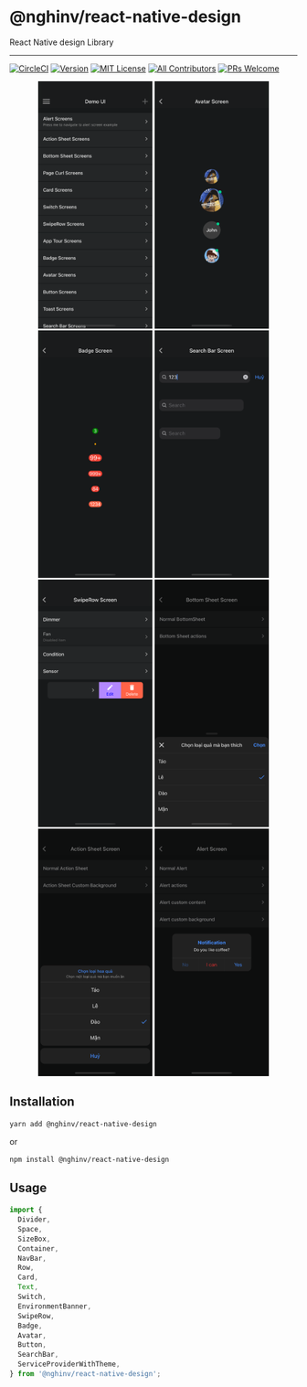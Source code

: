 # @nghinv/react-native-design

React Native design Library

---

[![CircleCI](https://circleci.com/gh/nghinv-software/react-native-design.svg?style=svg)](https://circleci.com/gh/nghinv-software/react-native-design)
[![Version][version-badge]][package]
[![MIT License][license-badge]][license]
[![All Contributors][all-contributors-badge]][all-contributors]
[![PRs Welcome][prs-welcome-badge]][prs-welcome]

<p align="center">
<img src="./assets/8.png" width="200"/>
<img src="./assets/9.png" width="200"/>
<img src="./assets/1.png" width="200"/>
<img src="./assets/2.png" width="200"/>
<img src="./assets/3.png" width="200"/>
<img src="./assets/4.png" width="200"/>
<img src="./assets/5.png" width="200"/>
<img src="./assets/6.png" width="200"/>
</p>

## Installation

```sh
yarn add @nghinv/react-native-design
```

or 

```sh
npm install @nghinv/react-native-design
```

## Usage

```js
import {
  Divider,
  Space,
  SizeBox,
  Container,
  NavBar,
  Row,
  Card,
  Text,
  Switch,
  EnvironmentBanner,
  SwipeRow,
  Badge,
  Avatar,
  Button,
  SearchBar,
  ServiceProviderWithTheme,
} from '@nghinv/react-native-design';
```

[version-badge]: https://img.shields.io/npm/v/@nghinv/react-native-design.svg?style=flat-square
[package]: https://www.npmjs.com/package/@nghinv/react-native-design
[license-badge]: https://img.shields.io/npm/l/@nghinv/react-native-design.svg?style=flat-square
[license]: https://opensource.org/licenses/MIT
[all-contributors-badge]: https://img.shields.io/badge/all_contributors-1-orange.svg?style=flat-square
[all-contributors]: #contributors
[prs-welcome-badge]: https://img.shields.io/badge/PRs-welcome-brightgreen.svg?style=flat-square
[prs-welcome]: http://makeapullrequest.com
